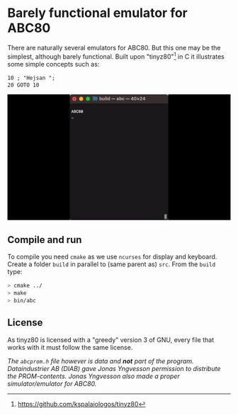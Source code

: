# Barely functional emulator for ABC80

There are naturally several emulators for ABC80. But this one
may be the simplest, although barely functional.
Built upon "tinyz80"[^tiny] in C it illustrates some simple concepts
such as:

[^tiny]: https://github.com/kspalaiologos/tinyz80

```basic
10 ; "Hejsan ";
20 GOTO 10
```

![Running the emu.](../assets/images/abc80emu.gif)


## Compile and run

To compile you need `cmake` as we use `ncurses` for display and keyboard.
Create a folder `build` in parallel to (same parent as) `src`. From the
`build` type:

```sh
> cmake ../
> make
> bin/abc
```


## License

As tinyz80 is licensed with a "greedy" version 3 of GNU, every
file that works with it must follow the same license.

*The `abcprom.h` file however is data and __not__ part of the program.
Dataindustrier AB (DIAB) gave Jonas Yngvesson permission to distribute
the PROM-contents. Jonas Yngvesson also made a proper simulator/emulator
for ABC80.*
